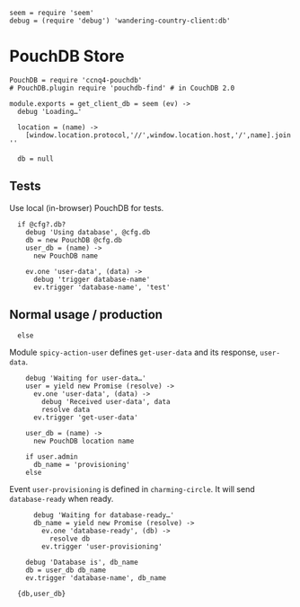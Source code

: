     seem = require 'seem'
    debug = (require 'debug') 'wandering-country-client:db'

PouchDB Store
=============

    PouchDB = require 'ccnq4-pouchdb'
    # PouchDB.plugin require 'pouchdb-find' # in CouchDB 2.0

    module.exports = get_client_db = seem (ev) ->
      debug 'Loading…'

      location = (name) ->
        [window.location.protocol,'//',window.location.host,'/',name].join ''

      db = null

Tests
-----

Use local (in-browser) PouchDB for tests.

      if @cfg?.db?
        debug 'Using database', @cfg.db
        db = new PouchDB @cfg.db
        user_db = (name) ->
          new PouchDB name

        ev.one 'user-data', (data) ->
          debug 'trigger database-name'
          ev.trigger 'database-name', 'test'

Normal usage / production
-------------------------

      else

Module `spicy-action-user` defines `get-user-data` and its response, `user-data`.

        debug 'Waiting for user-data…'
        user = yield new Promise (resolve) ->
          ev.one 'user-data', (data) ->
            debug 'Received user-data', data
            resolve data
          ev.trigger 'get-user-data'

        user_db = (name) ->
          new PouchDB location name

        if user.admin
          db_name = 'provisioning'
        else

Event `user-provisioning` is defined in `charming-circle`. It will send `database-ready` when ready.

          debug 'Waiting for database-ready…'
          db_name = yield new Promise (resolve) ->
            ev.one 'database-ready', (db) ->
              resolve db
            ev.trigger 'user-provisioning'

        debug 'Database is', db_name
        db = user_db db_name
        ev.trigger 'database-name', db_name

      {db,user_db}
